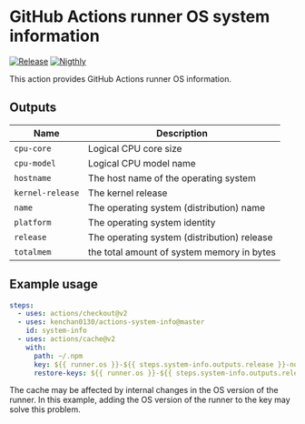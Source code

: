 # GitHub Actions runner OS system information

[![Release](https://img.shields.io/github/v/release/kenchan0130/actions-system-info)](https://github.com/kenchan0130/actions-system-info/releases)
[![Nigthly](https://github.com/kenchan0130/actions-system-info/workflows/Nigthly/badge.svg)](https://github.com/kenchan0130/actions-system-info/actions?query=workflow%3ANigthly)

This action provides GitHub Actions runner OS information.

## Outputs

Name|Description
---|---
`cpu-core`|Logical CPU core size
`cpu-model`|Logical CPU model name
`hostname`|The host name of the operating system
`kernel-release`|The kernel release
`name`|The operating system (distribution) name
`platform`|The operating system identity
`release`|The operating system (distribution) release
`totalmem`|the total amount of system memory in bytes

## Example usage

```yaml
steps:
  - uses: actions/checkout@v2
  - uses: kenchan0130/actions-system-info@master
    id: system-info
  - uses: actions/cache@v2
    with:
      path: ~/.npm
      key: ${{ runner.os }}-${{ steps.system-info.outputs.release }}-node-${{ hashFiles('**/package-lock.json') }}
      restore-keys: ${{ runner.os }}-${{ steps.system-info.outputs.release }}-node-
```

The cache may be affected by internal changes in the OS version of the runner.
In this example, adding the OS version of the runner to the key may solve this problem.
